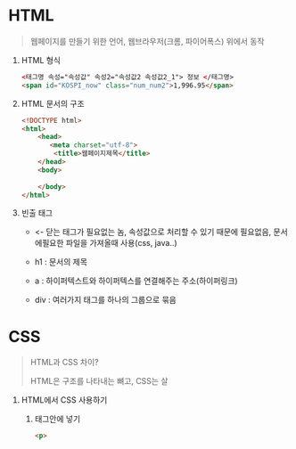 # HTML

>  웹페이지를 만들기 위한 언어, 웹브라우저(크롬, 파이어폭스) 위에서 동작

1. HTML 형식

   ```html
   <태그명 속성="속성값" 속성2="속성값2 속성값2_1"> 정보 </태그명>
   <span id="KOSPI_now" class="num_num2">1,996.95</span>
   ```

>

2. HTML 문서의 구조

   ```html
   <!DOCTYPE html>
   <html>
       <head>
          <meta charset="utf-8">
           <title>웹페이지제목</title>
       </head>
       <body>
           
       </body>
   </html>
   ```

3. 빈출 태그

   * <link> <- 닫는 태그가 필요없는 놈, 속성값으로 처리할 수 있기 때문에 필요없음, 문서에필요한 파일을 가져올때 사용(css, java..)

   * h1 : 문서의 제목

   * a : 하이퍼텍스트와 하이퍼텍스를 연결해주는 주소(하이퍼링크) 

   * div : 여러가지 태그를 하나의 그룹으로 묶음



# CSS

> HTML과 CSS 차이?
>
> HTML은 구조를 나타내는 뼈고, CSS는 살
>
>

1. HTML에서 CSS 사용하기

   1. 태그안에 넣기

      ```html
      <p>
      ```
